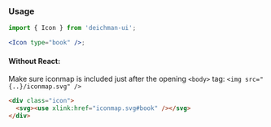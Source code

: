 ### Usage

```jsx
import { Icon } from 'deichman-ui';

<Icon type="book" />;
```

#### Without React:

Make sure iconmap is included just after the opening `<body>` tag:
`<img src="{..}/iconmap.svg" />`

```html
<div class="icon">
  <svg><use xlink:href="iconmap.svg#book" /></svg>
</div>
```
